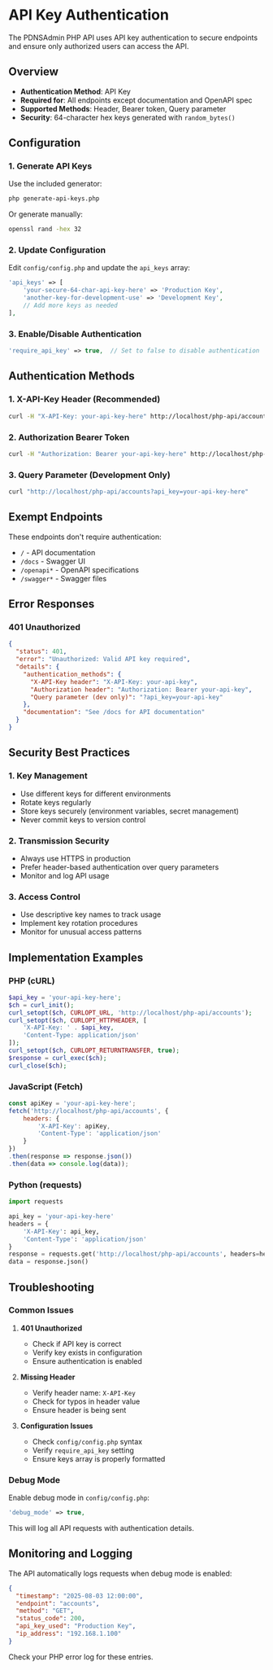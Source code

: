 # API Key Authentication

The PDNSAdmin PHP API uses API key authentication to secure endpoints and ensure only authorized users can access the API.

## Overview

- **Authentication Method**: API Key
- **Required for**: All endpoints except documentation and OpenAPI spec
- **Supported Methods**: Header, Bearer token, Query parameter
- **Security**: 64-character hex keys generated with `random_bytes()`

## Configuration

### 1. Generate API Keys

Use the included generator:
```bash
php generate-api-keys.php
```

Or generate manually:
```bash
openssl rand -hex 32
```

### 2. Update Configuration

Edit `config/config.php` and update the `api_keys` array:

```php
'api_keys' => [
    'your-secure-64-char-api-key-here' => 'Production Key',
    'another-key-for-development-use' => 'Development Key',
    // Add more keys as needed
],
```

### 3. Enable/Disable Authentication

```php
'require_api_key' => true,  // Set to false to disable authentication
```

## Authentication Methods

### 1. X-API-Key Header (Recommended)
```bash
curl -H "X-API-Key: your-api-key-here" http://localhost/php-api/accounts
```

### 2. Authorization Bearer Token
```bash
curl -H "Authorization: Bearer your-api-key-here" http://localhost/php-api/accounts
```

### 3. Query Parameter (Development Only)
```bash
curl "http://localhost/php-api/accounts?api_key=your-api-key-here"
```

## Exempt Endpoints

These endpoints don't require authentication:

- `/` - API documentation
- `/docs` - Swagger UI
- `/openapi*` - OpenAPI specifications
- `/swagger*` - Swagger files

## Error Responses

### 401 Unauthorized
```json
{
  "status": 401,
  "error": "Unauthorized: Valid API key required",
  "details": {
    "authentication_methods": {
      "X-API-Key header": "X-API-Key: your-api-key",
      "Authorization header": "Authorization: Bearer your-api-key",
      "Query parameter (dev only)": "?api_key=your-api-key"
    },
    "documentation": "See /docs for API documentation"
  }
}
```

## Security Best Practices

### 1. Key Management
- Use different keys for different environments
- Rotate keys regularly
- Store keys securely (environment variables, secret management)
- Never commit keys to version control

### 2. Transmission Security
- Always use HTTPS in production
- Prefer header-based authentication over query parameters
- Monitor and log API usage

### 3. Access Control
- Use descriptive key names to track usage
- Implement key rotation procedures
- Monitor for unusual access patterns

## Implementation Examples

### PHP (cURL)
```php
$api_key = 'your-api-key-here';
$ch = curl_init();
curl_setopt($ch, CURLOPT_URL, 'http://localhost/php-api/accounts');
curl_setopt($ch, CURLOPT_HTTPHEADER, [
    'X-API-Key: ' . $api_key,
    'Content-Type: application/json'
]);
curl_setopt($ch, CURLOPT_RETURNTRANSFER, true);
$response = curl_exec($ch);
curl_close($ch);
```

### JavaScript (Fetch)
```javascript
const apiKey = 'your-api-key-here';
fetch('http://localhost/php-api/accounts', {
    headers: {
        'X-API-Key': apiKey,
        'Content-Type': 'application/json'
    }
})
.then(response => response.json())
.then(data => console.log(data));
```

### Python (requests)
```python
import requests

api_key = 'your-api-key-here'
headers = {
    'X-API-Key': api_key,
    'Content-Type': 'application/json'
}
response = requests.get('http://localhost/php-api/accounts', headers=headers)
data = response.json()
```

## Troubleshooting

### Common Issues

1. **401 Unauthorized**
   - Check if API key is correct
   - Verify key exists in configuration
   - Ensure authentication is enabled

2. **Missing Header**
   - Verify header name: `X-API-Key`
   - Check for typos in header value
   - Ensure header is being sent

3. **Configuration Issues**
   - Check `config/config.php` syntax
   - Verify `require_api_key` setting
   - Ensure keys array is properly formatted

### Debug Mode

Enable debug mode in `config/config.php`:
```php
'debug_mode' => true,
```

This will log all API requests with authentication details.

## Monitoring and Logging

The API automatically logs requests when debug mode is enabled:

```json
{
  "timestamp": "2025-08-03 12:00:00",
  "endpoint": "accounts",
  "method": "GET",
  "status_code": 200,
  "api_key_used": "Production Key",
  "ip_address": "192.168.1.100"
}
```

Check your PHP error log for these entries.
